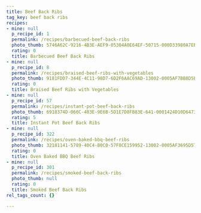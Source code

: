 ```yaml
---
title: Beef Back Ribs
tag_key: beef back ribs
recipes:
- mine: null
  p_recipe_id: 1
  permalink: /recipes/barbecued-beef-back-ribs
  photo_thumb: 5746A62C-9216-4B3E-AEF9-05304A0E64EF-50715-000D33980A7EB8BE.jpg
  rating: 0
  title: Barbecued Beef Back Ribs
- mine: null
  p_recipe_id: 8
  permalink: /recipes/braised-beef-ribs-with-vegetables
  photo_thumb: 9181FDD7-344E-4C11-98D7-6D2F6AAC69AD-13002-0005AF7BB8D5B6E0.jpg
  rating: 0
  title: Braised Beef Ribs with Vegetables
- mine: null
  p_recipe_id: 57
  permalink: /recipes/instant-pot-beef-back-ribs
  photo_thumb: 6918374D-066C-483E-9E6B-5D1E7D8FB83E-641-0001424D10D6473C.jpg
  rating: 5
  title: Instant Pot Beef Back Ribs
- mine: null
  p_recipe_id: 322
  permalink: /recipes/oven-baked-bbq-beef-ribs
  photo_thumb: 32181141-5789-40C4-B0C0-57F8CE159952-13002-0005AF3695D579E2.jpg
  rating: 0
  title: Oven Baked BBQ Beef Ribs
- mine: null
  p_recipe_id: 301
  permalink: /recipes/smoked-beef-back-ribs
  photo_thumb: null
  rating: 0
  title: Smoked Beef Back Ribs
rel_tags_count: {}

---
```

